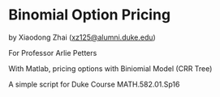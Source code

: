 # Binomial Option Pricing

by Xiaodong Zhai (xz125@alumni.duke.edu)

For Professor Arlie Petters

With Matlab, pricing options with Biniomial Model (CRR Tree)

A simple script for Duke Course MATH.582.01.Sp16
